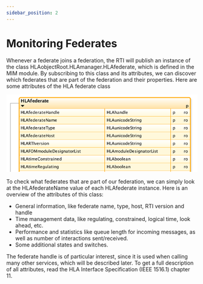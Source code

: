 ```yaml
---
sidebar_position: 2
---
```


# Monitoring Federates

Whenever a federate joins a federation, the RTI will publish an instance of the class HLAobjectRoot.HLAmanager.HLAfederate, which is defined in the MIM module. By subscribing to this class and its attributes, we can discover which federates that are part of the federation and their properties. Here are some attributes of the HLA federate class

![1-HLAfederate-class.png](img%2F1-HLAfederate-class.png)

To check what federates that are part of our federation, we can simply look at the HLAfederateName value of each HLAfederate instance. Here is an overview of the attributes of this class:

- General information, like federate name, type, host, RTI version and handle
- Time management data, like regulating, constrained, logical time, look ahead, etc.
- Performance and statistics like queue length for incoming messages, as well as number of interactions sent/received.
- Some additional states and switches.

The federate handle is of particular interest, since it is used when calling many other services, which will be described later. To get a full description of all attributes, read the HLA Interface Specification (IEEE 1516.1) chapter 11. 
